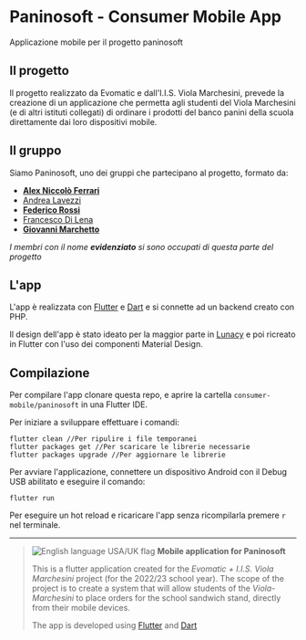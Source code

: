 # Paninosoft - Consumer Mobile App
Applicazione mobile per il progetto paninosoft

## Il progetto

Il progetto realizzato da Evomatic e dall'I.I.S. Viola Marchesini, prevede la creazione di un applicazione che permetta agli studenti del Viola Marchesini (e di altri istituti collegati) di ordinare i prodotti del banco panini della scuola direttamente dai loro dispositivi mobile.

## Il gruppo

Siamo Paninosoft, uno dei gruppi che partecipano al progetto, formato da:

- [**Alex Niccolò Ferrari**](https://github.com/PaninoCode)
- [Andrea Lavezzi](https://github.com/AndreaLavezzi)
- [**Federico Rossi**](https://github.com/Federico-Rossi)
- [Francesco Di Lena](https://github.com/Francescodl04)
- [**Giovanni Marchetto**](https://github.com/gmarck04)

*I membri con il nome **evidenziato** si sono occupati di questa parte del progetto*

## L'app

L'app è realizzata con [Flutter](https://flutter.dev) e [Dart](https://dart.dev) e si connette ad un backend creato con PHP.

Il design dell'app è stato ideato per la maggior parte in [Lunacy](https://icons8.com/lunacy) e poi ricreato in Flutter con l'uso dei componenti Material Design.

## Compilazione

Per compilare l'app clonare questa repo, e aprire la cartella `consumer-mobile/paninosoft` in una Flutter IDE.

Per iniziare a sviluppare effettuare i comandi:

    flutter clean //Per ripulire i file temporanei
    flutter packages get //Per scaricare le librerie necessarie
    flutter packages upgrade //Per aggiornare le librerie

Per avviare l'applicazione, connettere un dispositivo Android con il Debug USB abilitato e eseguire il comando:

    flutter run

Per eseguire un hot reload e ricaricare l'app senza ricompilarla premere `r` nel terminale.

---

> ![English language USA/UK flag](https://upload.wikimedia.org/wikipedia/commons/thumb/0/0b/English_language.svg/25px-English_language.svg.png)
> **Mobile application for Paninosoft**
>
> This is a flutter application created for the *Evomatic + I.I.S. Viola Marchesini* project (for the 2022/23 school year).
> The scope of the project is to create a system that will allow students of the *Viola-Marchesini* to place orders for the school sandwich stand, directly from their mobile devices.
>
> The app is developed using [Flutter](https://flutter.dev) and [Dart](https://dart.dev)

